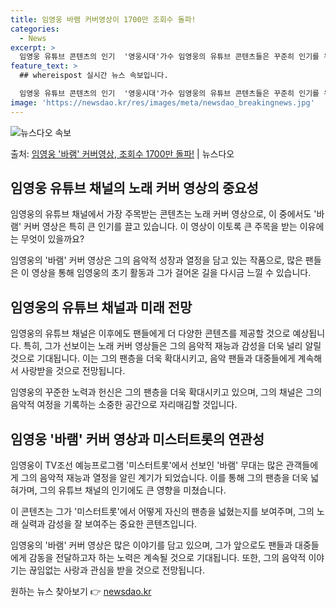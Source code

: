 ```yaml
---
title: 임영웅 바램 커버영상이 1700만 조회수 돌파!
categories:
  - News
excerpt: >
  임영웅 유튜브 콘텐츠의 인기  '영웅시대'가수 임영웅의 유튜브 콘텐츠들은 꾸준히 인기를 유지하며, 그는 유튜…
feature_text: >
  ## whereispost 실시간 뉴스 속보입니다.

  임영웅 유튜브 콘텐츠의 인기  '영웅시대'가수 임영웅의 유튜브 콘텐츠들은 꾸준히 인기를 유지하며, 그는 유튜…
image: 'https://newsdao.kr/res/images/meta/newsdao_breakingnews.jpg'
---
```


![뉴스다오 속보](https://newsdao.kr/res/images/meta/newsdao_breakingnews.jpg)

<p>출처: <a href="https://newsdao.kr/4392" rel="dofollow">임영웅 '바램' 커버영상, 조회수 1700만 돌파!</a> | 뉴스다오</p>

<h2 data-ke-size="size26">임영웅 유튜브 채널의 노래 커버 영상의 중요성</h2>
임영웅의 유튜브 채널에서 가장 주목받는 콘텐츠는 노래 커버 영상으로, 이 중에서도 '바램' 커버 영상은 특히 큰 인기를 끌고 있습니다. 이 영상이 이토록 큰 주목을 받는 이유에는 무엇이 있을까요?

<p data-ke-size="size16">임영웅의 '바램' 커버 영상은 그의 음악적 성장과 열정을 담고 있는 작품으로, 많은 팬들은 이 영상을 통해 임영웅의 초기 활동과 그가 걸어온 길을 다시금 느낄 수 있습니다.</p>

<h2 data-ke-size="size26">임영웅의 유튜브 채널과 미래 전망</h2>
임영웅의 유튜브 채널은 이후에도 팬들에게 더 다양한 콘텐츠를 제공할 것으로 예상됩니다. 특히, 그가 선보이는 노래 커버 영상들은 그의 음악적 재능과 감성을 더욱 널리 알릴 것으로 기대됩니다. 이는 그의 팬층을 더욱 확대시키고, 음악 팬들과 대중들에게 계속해서 사랑받을 것으로 전망됩니다.

<p data-ke-size="size16">임영웅의 꾸준한 노력과 헌신은 그의 팬층을 더욱 확대시키고 있으며, 그의 채널은 그의 음악적 여정을 기록하는 소중한 공간으로 자리매김할 것입니다.</p>

<h2 data-ke-size="size26">임영웅 '바램' 커버 영상과 미스터트롯의 연관성</h2>
임영웅이 TV조선 예능프로그램 '미스터트롯'에서 선보인 '바램' 무대는 많은 관객들에게 그의 음악적 재능과 열정을 알린 계기가 되었습니다. 이를 통해 그의 팬층을 더욱 넓혀가며, 그의 유튜브 채널의 인기에도 큰 영향을 미쳤습니다.

<p data-ke-size="size16">이 콘텐츠는 그가 '미스터트롯'에서 어떻게 자신의 팬층을 넓혔는지를 보여주며, 그의 노래 실력과 감성을 잘 보여주는 중요한 콘텐츠입니다.</p>

임영웅의 '바램' 커버 영상은 많은 이야기를 담고 있으며, 그가 앞으로도 팬들과 대중들에게 감동을 전달하고자 하는 노력은 계속될 것으로 기대됩니다. 또한, 그의 음악적 이야기는 끊임없는 사랑과 관심을 받을 것으로 전망됩니다. 

원하는 뉴스 찾아보기 👉 <a href="https://newsdao.kr" rel="dofollow">newsdao.kr</a>


